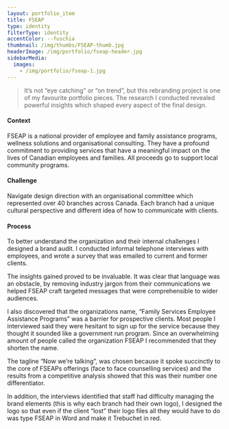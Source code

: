 ```yaml
---
layout: portfolio_item
title: FSEAP
type: identity
filterType: identity
accentColor: --fuschia
thumbnail: /img/thumbs/FSEAP-thumb.jpg
headerImage: /img/portfolio/fseap-header.jpg
sidebarMedia:
  images:
    - /img/portfolio/fseap-1.jpg
---
```


>It’s not “eye catching” or “on trend”, but this rebranding project is one of my favourite portfolio pieces. The research I conducted revealed powerful insights which shaped every aspect of the final design.

#### Context

FSEAP is a national provider of employee and family assistance programs, wellness solutions and organisational consulting. They have a profound commitment to providing services that have a meaningful impact on the lives of Canadian employees and families. All proceeds go to support local community programs.

#### Challenge

Navigate design direction with an organisational committee which represented over 40 branches across Canada. Each branch had a unique cultural perspective and different idea of how to communicate with clients.

#### Process

To better understand the organization and their internal challenges I designed a brand audit. I conducted informal telephone interviews with employees, and wrote a survey that was emailed to current and former clients.

The insights gained proved to be invaluable. It was clear that language was an obstacle, by removing industry jargon from their communications we helped FSEAP craft targeted messages that were comprehensible to wider audiences.

I also discovered that the organizations name, “Family Services Employee Assistance Programs” was a barrier for prospective clients. Most people I interviewed said they were hesitant to sign up for the service because they thought it sounded like a government run program. Since an overwhelming amount of people called the organization FSEAP I recommended that they shorten the name.

The tagline “Now we’re talking”, was chosen because it spoke succinctly to the core of FSEAPs offerings (face to face counselling services) and the results from a competitive analysis showed that this was their number one differentiator.

In addition, the interviews identified that staff had difficulty managing the brand elements (this is why each branch had their own logo), I designed the logo so that even if the client “lost” their logo files all they would have to do was type FSEAP in Word and make it Trebuchet in red.
